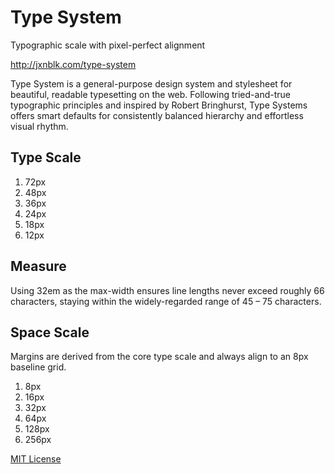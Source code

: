 
# Type System

Typographic scale with pixel-perfect alignment

http://jxnblk.com/type-system

Type System is a general-purpose design system and stylesheet for beautiful, readable typesetting on the web.
Following tried-and-true typographic principles and inspired by Robert Bringhurst,
Type Systems offers smart defaults for consistently balanced hierarchy and effortless visual rhythm.


## Type Scale

1. 72px
2. 48px
3. 36px
4. 24px
5. 18px
6. 12px

## Measure

Using 32em as the max-width ensures line lengths never exceed roughly 66 characters, staying within the widely-regarded range of 45 – 75 characters.

## Space Scale

Margins are derived from the core type scale and always align to an 8px baseline grid.

1. 8px
2. 16px
3. 32px
4. 64px
5. 128px
6. 256px

[MIT License](LICENSE.md)

